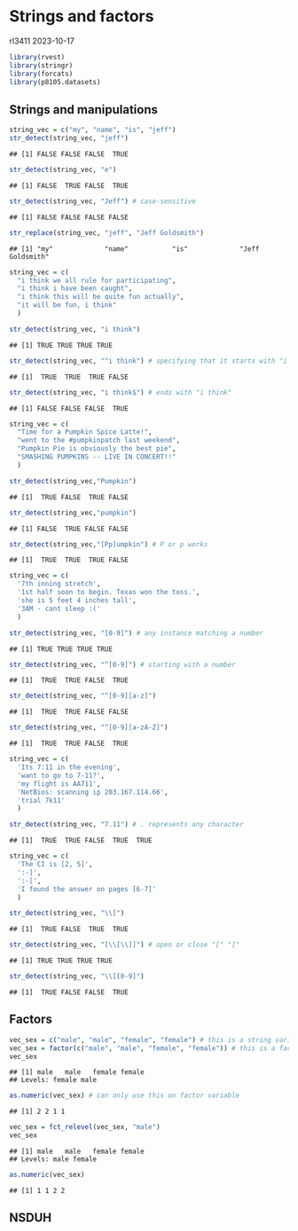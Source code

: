 Strings and factors
================
rl3411
2023-10-17

``` r
library(rvest)
library(stringr)
library(forcats)
library(p8105.datasets)
```

## Strings and manipulations

``` r
string_vec = c("my", "name", "is", "jeff")
str_detect(string_vec, "jeff")
```

    ## [1] FALSE FALSE FALSE  TRUE

``` r
str_detect(string_vec, "e")
```

    ## [1] FALSE  TRUE FALSE  TRUE

``` r
str_detect(string_vec, "Jeff") # case-sensitive
```

    ## [1] FALSE FALSE FALSE FALSE

``` r
str_replace(string_vec, "jeff", "Jeff Goldsmith")
```

    ## [1] "my"             "name"           "is"             "Jeff Goldsmith"

``` r
string_vec = c(
  "i think we all rule for participating",
  "i think i have been caught",
  "i think this will be quite fun actually",
  "it will be fun, i think"
  )

str_detect(string_vec, "i think")
```

    ## [1] TRUE TRUE TRUE TRUE

``` r
str_detect(string_vec, "^i think") # specifying that it starts with "i think"
```

    ## [1]  TRUE  TRUE  TRUE FALSE

``` r
str_detect(string_vec, "i think$") # ends with "i think"
```

    ## [1] FALSE FALSE FALSE  TRUE

``` r
string_vec = c(
  "Time for a Pumpkin Spice Latte!",
  "went to the #pumpkinpatch last weekend",
  "Pumpkin Pie is obviously the best pie",
  "SMASHING PUMPKINS -- LIVE IN CONCERT!!"
  )

str_detect(string_vec,"Pumpkin")
```

    ## [1]  TRUE FALSE  TRUE FALSE

``` r
str_detect(string_vec,"pumpkin")
```

    ## [1] FALSE  TRUE FALSE FALSE

``` r
str_detect(string_vec,"[Pp]umpkin") # P or p works
```

    ## [1]  TRUE  TRUE  TRUE FALSE

``` r
string_vec = c(
  '7th inning stretch',
  '1st half soon to begin. Texas won the toss.',
  'she is 5 feet 4 inches tall',
  '3AM - cant sleep :('
  )

str_detect(string_vec, "[0-9]") # any instance matching a number
```

    ## [1] TRUE TRUE TRUE TRUE

``` r
str_detect(string_vec, "^[0-9]") # starting with a number
```

    ## [1]  TRUE  TRUE FALSE  TRUE

``` r
str_detect(string_vec, "^[0-9][a-z]")
```

    ## [1]  TRUE  TRUE FALSE FALSE

``` r
str_detect(string_vec, "^[0-9][a-zA-Z]")
```

    ## [1]  TRUE  TRUE FALSE  TRUE

``` r
string_vec = c(
  'Its 7:11 in the evening',
  'want to go to 7-11?',
  'my flight is AA711',
  'NetBios: scanning ip 203.167.114.66',
  'trial 7k11'
  )

str_detect(string_vec, "7.11") # . represents any character
```

    ## [1]  TRUE  TRUE FALSE  TRUE  TRUE

``` r
string_vec = c(
  'The CI is [2, 5]',
  ':-]',
  ':-[',
  'I found the answer on pages [6-7]'
  )

str_detect(string_vec, "\\[")
```

    ## [1]  TRUE FALSE  TRUE  TRUE

``` r
str_detect(string_vec, "[\\[\\]]") # open or close "[" "]"
```

    ## [1] TRUE TRUE TRUE TRUE

``` r
str_detect(string_vec, "\\[[0-9]")
```

    ## [1]  TRUE FALSE FALSE  TRUE

## Factors

``` r
vec_sex = c("male", "male", "female", "female") # this is a string variable
vec_sex = factor(c("male", "male", "female", "female")) # this is a factor variable
vec_sex
```

    ## [1] male   male   female female
    ## Levels: female male

``` r
as.numeric(vec_sex) # can only use this on factor variable
```

    ## [1] 2 2 1 1

``` r
vec_sex = fct_relevel(vec_sex, "male")
vec_sex
```

    ## [1] male   male   female female
    ## Levels: male female

``` r
as.numeric(vec_sex)
```

    ## [1] 1 1 2 2

## NSDUH
